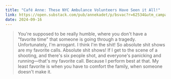 ```yaml
---
title: "Café Anne: These NYC Ambulance Volunteers Have Seen it All!"
link: https://open.substack.com/pub/annekadet/p/bsvac?r=62534&utm_campaign=post&utm_medium=web
date: 2024-09-16
---
```


> You're supposed to be really humble, where you don't have a "favorite time" that someone is going through a tragedy. Unfortunately, I'm arrogant. I think I'm the shit! So absolute shit shows are my favorite calls. Absolute shit shows! If I get to the scene of a shooting, and there's six people shot, and everyone's panicking and running—that's my favorite call. Because I perform best at that. My least favorite is when you have to comfort the family, when someone doesn't make it.
